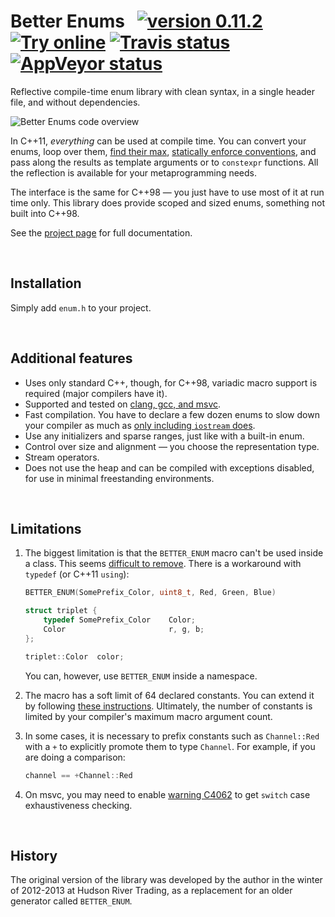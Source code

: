 # Better Enums &nbsp; [![version 0.11.2][version]][releases] [![Try online][wandbox-img]][wandbox] [![Travis status][travis-img]][travis] [![AppVeyor status][appveyor-img]][appveyor]

[version]:      https://img.shields.io/badge/version-0.11.2-blue.svg
[releases]:     https://github.com/aantron/better-enums/releases
[wandbox]:      http://melpon.org/wandbox/permlink/2QCi3cwQnplAToge
[wandbox-img]:  https://img.shields.io/badge/try%20it-online-blue.svg
[appveyor]:     https://ci.appveyor.com/project/aantron/better-enums/branch/master
[travis]:       https://travis-ci.org/aantron/better-enums/branches
[travis-img]:   https://img.shields.io/travis/aantron/better-enums/master.svg?label=travis
[appveyor-img]: https://img.shields.io/appveyor/ci/aantron/better-enums/master.svg?label=appveyor
[license-img]:  https://img.shields.io/badge/license-BSD-lightgrey.svg

Reflective compile-time enum library with clean syntax, in a single header
file, and without dependencies.

![Better Enums code overview][sample]

[sample]: https://raw.githubusercontent.com/aantron/better-enums/master/doc/image/sample.gif

In C++11, *everything* can be used at compile time. You can convert your enums,
loop over them, [find their max][max],
[statically enforce conventions][enforce], and pass along the results as
template arguments or to `constexpr` functions. All the reflection is available
for your metaprogramming needs.

The interface is the same for C++98 &mdash; you just have to use most of it at
run time only. This library does provide scoped and sized enums, something not
built into C++98.

See the [project page][project] for full documentation.

[max]:      http://aantron.github.io/better-enums/demo/BitSets.html
[enforce]:  http://aantron.github.io/better-enums/demo/SpecialValues.html
[project]:  http://aantron.github.io/better-enums

<br/>

## Installation

Simply add `enum.h` to your project.

<br/>

## Additional features

- Uses only standard C++, though, for C++98, variadic macro support is required
  (major compilers have it).
- Supported and tested on [clang, gcc, and msvc][testing].
- Fast compilation. You have to declare a few dozen enums to slow down your
  compiler as much as [only including `iostream` does][performance].
- Use any initializers and sparse ranges, just like with a built-in enum.
- Control over size and alignment &mdash; you choose the representation type.
- Stream operators.
- Does not use the heap and can be compiled with exceptions disabled, for use in
  minimal freestanding environments.

[testing]:     http://aantron.github.io/better-enums/CompilerSupport.html
[performance]: http://aantron.github.io/better-enums/Performance.html

<br/>

## Limitations

1. The biggest limitation is that the `BETTER_ENUM` macro can't be used inside a
class. This seems [difficult to remove][nested]. There is a workaround with
`typedef` (or C++11 `using`):

    ```c++
    BETTER_ENUM(SomePrefix_Color, uint8_t, Red, Green, Blue)

    struct triplet {
        typedef SomePrefix_Color    Color;
        Color                       r, g, b;
    };

    triplet::Color  color;
    ```

    You can, however, use `BETTER_ENUM` inside a namespace.

2. The macro has a soft limit of 64 declared constants. You can extend it by
following [these instructions][extend]. Ultimately, the number of constants is
limited by your compiler's maximum macro argument count.

3. In some cases, it is necessary to prefix constants such as `Channel::Red` with a
`+` to explicitly promote them to type `Channel`. For example, if you are doing
a comparison:

    ```c++
    channel == +Channel::Red
    ```

4. On msvc, you may need to enable [warning C4062][C4062] to get `switch` case exhaustiveness checking.

[nested]: http://aantron.github.io/better-enums/DesignDecisionsFAQ.html#NoEnumInsideClass
[extend]: http://aantron.github.io/better-enums/ExtendingLimits.html
[C4062]: https://docs.microsoft.com/en-us/cpp/error-messages/compiler-warnings/compiler-warning-level-4-c4062

<br/>

## History

The original version of the library was developed by the author in the winter of
2012-2013 at Hudson River Trading, as a replacement for an older generator
called `BETTER_ENUM`.
